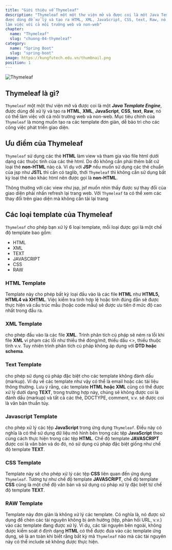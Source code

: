 ```yaml
---
title: "Giới thiệu về Thymeleaf"
description: "Thymeleaf một một thư viện mở và được coi là một Java Template Engine,
được dùng để xử lý và tạo ra HTML, XML, JavaScript, CSS, text, Raw, nó có thể
làm việc với cả môi trường web và non-web"
chapter:
  name: "Thymeleaf"
  slug: "chuong-04-thymeleaf"
category:
  name: "Spring Boot"
  slug: "spring-boot"
image: https://kungfutech.edu.vn/thumbnail.png
position: 1
---
```


![Thymeleaf](https://github.com/techmely/hoc-lap-trinh/assets/29374426/b11aaeb5-f5ac-46a8-89e9-00a9d499dad6)

## Thymeleaf là gì?

`Thymeleaf` một một thư viện mở và được coi là một **_Java Template Engine_**,
được dùng để xử lý và tạo ra **HTML**, **XML**, **JavaScript**, **CSS**, **text**, **Raw**, nó có thể
làm việc với cả môi trường web và non-web.
Mục tiêu chính của `Thymeleaf` là mong muốn tạo ra các template đơn giản,
dễ bảo trì cho các công việc phát triển giao diện.

## Ưu điểm của Thymeleaf

`Thymeleaf` sử dụng các thẻ **HTML** làm view và tham gia vào file html dưới
dạng các thuộc tính của các thẻ html. Do đó không cần phải thêm bất cứ loại thẻ
**non-HTML** nào cả. Ví dụ với **JSP** nếu muốn sử dụng các thẻ chuẩn của jsp như **JSTL**
thì cần có taglib, thới `Thymeleaf` thì không cần sử dụng bất kỳ loại thẻ nào
khác html nên được gọi là **non-HTML**.

Thông thường với các view như jsp, jsf muốn nhìn thấy được sự thay đổi
của giao diện phải nhấn refresh lại trang web. Với `Thymeleaf` ta có thể xem các
thay đổi trên giao diện mà không cần tải lại trang

## Các loại template của Thymeleaf

`Thymeleaf` cho phép bạn xử lý 6 loại template, mỗi loại được gọi là một
chế độ template bao gồm:

- HTML
- XML
- TEXT
- JAVASCRIPT
- CSS
- RAW

### HTML Template

Template này cho phép bất kỳ loại đầu vào là các file **HTML** như
**HTML5, HTML4 và XHTML**. Việc kiểm tra tính hợp lệ hoặc tính đúng đắn sẽ được
thực hiện và cấu trúc mẫu (hoặc code mẫu) sẽ được ưu tiên ở mức độ cao nhất
trong đầu ra.

### XML Template

cho phép đầu vào là các file **XML**. Trình phân tích cú
pháp sẽ ném ra lỗi khi file **XML** vi phạm các lỗi như thiếu thẻ đóng/mở, thiếu
dấu <>, thiếu thuộc tính v.v. Tuy nhiên trình phân tích cú pháp không áp
dụng với **DTD hoặc schema**.

### Text Template

cho phép sử dụng cú pháp đặc biệt cho các template
không đánh dấu (markup). Ví dụ về các template như vậy có thể là email hoặc các
tài liệu thông thường.
Lưu ý rằng, các template **HTML hoặc XML** cũng có thể được xử lý dưới dạng
**TEXT**, trong trường hợp này, chúng sẽ không được coi là đánh dấu (markup) và tất
cả các thẻ, DOCTYPE, comment, v.v. sẽ được coi là văn bản thuần túy.

### Javascript Template

cho phép xử lý các tệp **JavaScript** trong ứng dụng
`Thymeleaf`. Điều này có nghĩa là có thể sử dụng dữ liệu mô hình bên trong các
tệp **JavaScript** theo cùng cách thực hiện trong các tệp **HTML**. Chế độ template
**JAVASCRIPT** được coi là văn bản và do đó, nó sử dụng cú pháp đặc biệt giống như
chế độ template **TEXT**.

### CSS Template

Template này sẽ cho phép xử lý các tệp **CSS** liên quan đến ứng dụng
`Thymeleaf`. Tương tự như chế độ template **JAVASCRIPT**, chế độ template **CSS** cũng là
một chế độ văn bản và sử dụng cú pháp xử lý đặc biệt từ chế độ template **TEXT**.

### RAW Template

Template này đơn giản là không xử lý các template. Có nghĩa là, nó được sử dụng để
chèn các tài nguyên không bị ảnh hưởng (tệp, phản hồi URL, v.v.) vào các
template đang được xử lý.
Ví dụ, các tài nguyên bên ngoài, không được kiểm soát
ở định dạng **HTML** có thể được đưa vào các template ứng dụng, sẽ là an toàn khi
biết rằng bất kỳ mã `Thymeleaf` nào mà các tài nguyên này có thể include sẽ không
được thực hiện.
